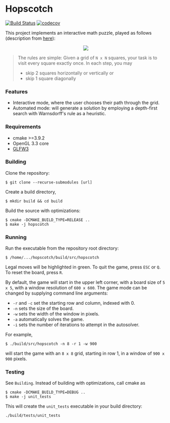 # Hopscotch

[![Build Status](https://travis-ci.com/Jvanrhijn/hopscotch.svg?branch=master)](https://travis-ci.com/Jvanrhijn/hopscotch)
[![codecov](https://codecov.io/gh/Jvanrhijn/hopscotch/branch/master/graph/badge.svg)](https://codecov.io/gh/Jvanrhijn/hopscotch)

This project implements an interactive math puzzle, played as follows (description from [here](https://puzzling.stackexchange.com/questions/20238/explore-the-square-with-100-hops)):

<p align="center">
   <img src="https://i.imgur.com/SSlJ7UD.png">
</p>


> The rules are simple: Given a grid of `N x N` squares, your task is to visit every square exactly once. In each step, you may
>
>    * skip 2 squares horizontally or vertically or
>    * skip 1 square diagonally

 ### Features
 
 * Interactive mode, where the user chooses their path through the grid.
 * Automated mode: will generate a solution by employing a depth-first search
 with Warnsdorff's rule as a heuristic.

 ### Requirements

* cmake >=3.9.2
* OpenGL 3.3 core
* [GLFW3](https://www.glfw.org/)

 ### Building

 Clone the repository:

 ```
 $ git clone --recurse-submodules [url]
 ```

Create a build directory,

```
$ mkdir build && cd build
```

Build the source with optimizations:

```
$ cmake -DCMAKE_BUILD_TYPE=RELEASE ..
$ make -j hopscotch 
```

### Running

Run the executable from the repository root directory:

```
$ /home/.../hopscotch/build/src/hopscotch
```

Legal moves will be highlighted in green. To quit the game, press `ESC` or `Q`. To
reset the board, press `R`.

By default, the game will start in the upper left corner, with a board size of `5 x 5`,
with a window resolution of `600 x 600`.
The game mode can be changed by supplying command line arguments:

* `-r` and `-c` set the starting row and column, indexed with 0.
* `-n` sets the size of the board.
* `-w` sets the width of the window in pixels.
* `-a` automatically solves the game. 
* `-i` sets the number of iterations to attempt in the autosolver.

For example,

```
$ ./build/src/hopscotch -n 8 -r 1 -w 900
```

will start the game with an `8 x 8` grid, starting in row 1, in a window of `900 x 900`
pixels.

### Testing

See `Building`. Instead of building with optimizations, call cmake as

```
$ cmake -DCMAKE_BUILD_TYPE=DEBUG ..
$ make -j unit_tests
```

This will create the `unit_tests` executable in your build directory:

```
./build/tests/unit_tests
```
